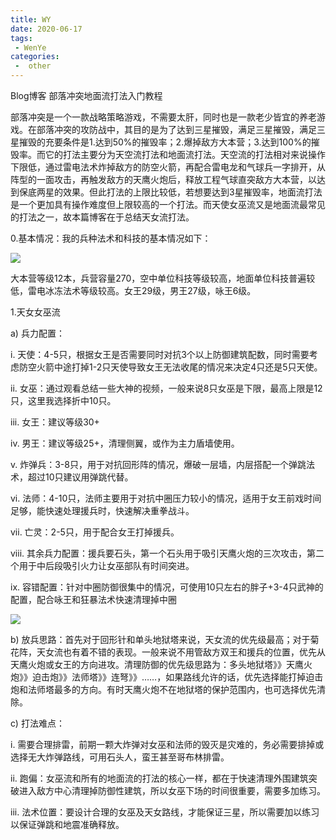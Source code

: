```yaml
---
title: WY
date: 2020-06-17
tags:
 - WenYe
categories:
 -  other
---
```




Blog博客 部落冲突地面流打法入门教程

 

部落冲突是一个一款战略策略游戏，不需要太肝，同时也是一款老少皆宜的养老游戏。在部落冲突的攻防战中，其目的是为了达到三星摧毁，满足三星摧毁，满足三星摧毁的充要条件是1.达到50%的摧毁率；2.爆掉敌方大本营；3.达到100%的摧毁率。而它的打法主要分为天空流打法和地面流打法。天空流的打法相对来说操作下限低，通过雷电法术炸掉敌方的防空火箭，再配合雷电龙和气球兵一字排开，从阵型的一面攻击，再触发敌方的天鹰火炮后，释放工程气球直突敌方大本营，以达到保底两星的效果。但此打法的上限比较低，若想要达到3星摧毁率，地面流打法是一个更加具有操作难度但上限较高的一个打法。而天使女巫流又是地面流最常见的打法之一，故本篇博客在于总结天女流打法。

 

0.基本情况：我的兵种法术和科技的基本情况如下： 

![](https://gitee.com/yang-ruisen/picgo/raw/master/img/20210617231845.jpg)

大本营等级12本，兵营容量270，空中单位科技等级较高，地面单位科技普遍较低，雷电冰冻法术等级较高。女王29级，男王27级，咏王6级。

1.天女女巫流

a) 兵力配置：

i. 天使：4-5只，根据女王是否需要同时对抗3个以上防御建筑配数，同时需要考虑防空火箭中途打掉1-2只天使导致女王无法收尾的情况来决定4只还是5只天使。

ii. 女巫：通过观看总结一些大神的视频，一般来说8只女巫是下限，最高上限是12只，这里我选择折中10只。

iii. 女王：建议等级30+

iv. 男王：建议等级25+，清理侧翼，或作为主力盾墙使用。

v. 炸弹兵：3-8只，用于对抗回形阵的情况，爆破一层墙，内层搭配一个弹跳法术，超过10只建议用弹跳代替。

vi. 法师：4-10只，法师主要用于对抗中圈压力较小的情况，适用于女王前戏时间足够，能快速处理援兵时，快速解决重拳战斗。

vii. 亡灵：2-5只，用于配合女王打掉援兵。

viii. 其余兵力配置：援兵要石头，第一个石头用于吸引天鹰火炮的三次攻击，第二个用于中后段吸引火力让女巫部队有时间突进。

ix. 容错配置：针对中圈防御很集中的情况，可使用10只左右的胖子+3-4只武神的配置，配合咏王和狂暴法术快速清理掉中圈

![](https://gitee.com/yang-ruisen/picgo/raw/master/img/20210617231901.jpg)

b) 放兵思路：首先对于回形针和单头地狱塔来说，天女流的优先级最高；对于菊花阵，天女流也有着不错的表现。一般来说不用管敌方双王和援兵的位置，优先从天鹰火炮或女王的方向进攻。清理防御的优先级思路为：多头地狱塔》》天鹰火炮》》迫击炮》》法师塔》》连弩》》……，如果路线允许的话，优先选择能打掉迫击炮和法师塔最多的方向。有时天鹰火炮不在地狱塔的保护范围内，也可选择优先清除。

c) 打法难点：

i. 需要合理排雷，前期一颗大炸弹对女巫和法师的毁灭是灾难的，务必需要排掉或选择无大炸弹路线，可用石头人，蛮王甚至哥布林排雷。

ii. 跑偏：女巫流和所有的地面流的打法的核心一样，都在于快速清理外围建筑突破进入敌方中心清理掉防御性建筑，所以女巫下场的时间很重要，需要多加练习。

iii. 法术位置：要设计合理的女巫及天女路线，才能保证三星，所以需要加以练习以保证弹跳和地震准确释放。
